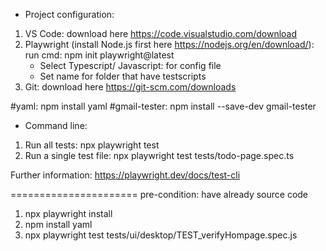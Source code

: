 * Project configuration:
1. VS Code: download here https://code.visualstudio.com/download
2. Playwright (install Node.js first here https://nodejs.org/en/download/): run cmd: npm init playwright@latest
    - Select Typescript/ Javascript: for config file
    - Set name for folder that have testscripts
3. Git: download here https://git-scm.com/downloads

#yaml: npm install yaml
#gmail-tester: npm install --save-dev gmail-tester

* Command line:
1. Run all tests: 
  npx playwright test
2. Run a single test file:
  npx playwright test tests/todo-page.spec.ts

Further information: https://playwright.dev/docs/test-cli

======================
pre-condition: have already source code
1. npx playwright install
2. npm install yaml
3. npx playwright test tests/ui/desktop/TEST_verifyHompage.spec.js
